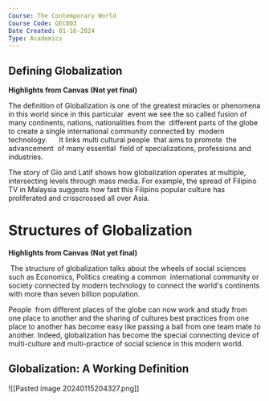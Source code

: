 ```yaml
---
Course: The Contemporary World 
Course Code: GEC003
Date Created: 01-16-2024
Type: Academics
---
```

## Defining Globalization
**Highlights from Canvas (Not yet final)**

The definition of Globalization is one of the greatest miracles or phenomena in this world since in this particular  event we see the so called fusion of many continents, nations, nationalities from the  different parts of the globe to create a single international community connected by  modern  technology. 
  
  It links multi cultural people  that aims to promote  the advancement  of many essential  field of specializations, professions and industries.

The story of Gio and Latif shows how globalization operates at multiple, intersecting levels through mass media. For example, the spread of Filipino TV in Malaysia suggests how fast this Filipino popular culture has proliferated and crisscrossed all over Asia.

# Structures of Globalization
**Highlights from Canvas (Not yet final)**

 The structure of globalization talks about the wheels of social sciences such as Economics, Politics creating a common  international community or society connected by modern technology to connect the world's continents with more than seven billion population.

People  from different places of the globe can now work and study from one place to another and the sharing of cultures best practices from one place to another has become easy like passing a ball from one team mate to another. Indeed, globalization has become the special connecting device of multi-culture and multi-practice of social science in this modern world.

## Globalization: A Working Definition
![[Pasted image 20240115204327.png]]

